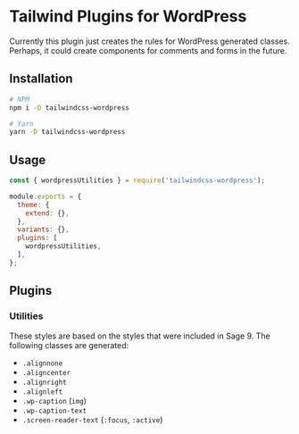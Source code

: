 # Tailwind Plugins for WordPress

Currently this plugin just creates the rules for WordPress
generated classes. Perhaps, it could create components for
comments and forms in the future.

## Installation

```sh
# NPM
npm i -D tailwindcss-wordpress

# Yarn
yarn -D tailwindcss-wordpress
```

## Usage

```js
const { wordpressUtilities } = require('tailwindcss-wordpress');

module.exports = {
  theme: {
    extend: {},
  },
  variants: {},
  plugins: [
    wordpressUtilities,
  ],
};
```

## Plugins

### Utilities 

These styles are based on the styles that were included in Sage
9. The following classes are generated:

* `.alignnone`
* `.aligncenter`
* `.alignright`
* `.alignleft`
* `.wp-caption` (`img`)
* `.wp-caption-text`
* `.screen-reader-text` (`:focus`, `:active`)
